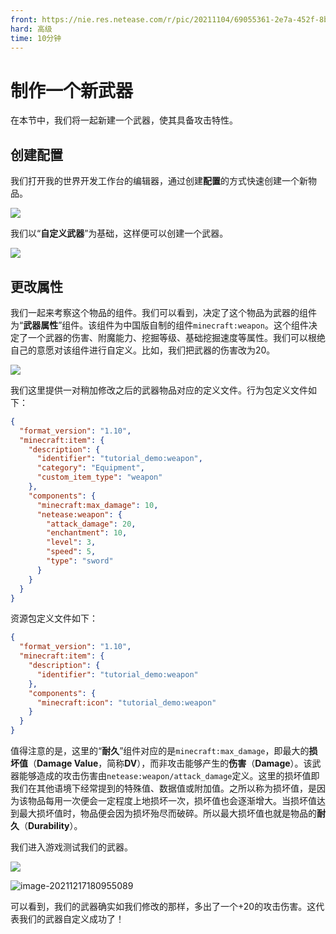 ```yaml
---
front: https://nie.res.netease.com/r/pic/20211104/69055361-2e7a-452f-8b1a-f23e1262a03a.jpg
hard: 高级
time: 10分钟
---
```


# 制作一个新武器

在本节中，我们将一起新建一个武器，使其具备攻击特性。

## 创建配置

我们打开我的世界开发工作台的编辑器，通过创建**配置**的方式快速创建一个新物品。

![](./images/9.3_weapon_create.png)

我们以“**自定义武器**”为基础，这样便可以创建一个武器。

![](./images/9.3_weapon_created.png)

## 更改属性

我们一起来考察这个物品的组件。我们可以看到，决定了这个物品为武器的组件为“**武器属性**”组件。该组件为中国版自制的组件`minecraft:weapon`。这个组件决定了一个武器的伤害、附魔能力、挖掘等级、基础挖掘速度等属性。我们可以根绝自己的意愿对该组件进行自定义。比如，我们把武器的伤害改为20。

![](./images/9.3_weapon_modded.png)

我们这里提供一对稍加修改之后的武器物品对应的定义文件。行为包定义文件如下：

```json
{
  "format_version": "1.10",
  "minecraft:item": {
    "description": {
      "identifier": "tutorial_demo:weapon",
      "category": "Equipment",
      "custom_item_type": "weapon"
    },
    "components": {
      "minecraft:max_damage": 10,
      "netease:weapon": {
        "attack_damage": 20,
        "enchantment": 10,
        "level": 3,
        "speed": 5,
        "type": "sword"
      }
    }
  }
}
```

资源包定义文件如下：

```json
{
  "format_version": "1.10",
  "minecraft:item": {
    "description": {
      "identifier": "tutorial_demo:weapon"
    },
    "components": {
      "minecraft:icon": "tutorial_demo:weapon"
    }
  }
}
```

值得注意的是，这里的“**耐久**”组件对应的是`minecraft:max_damage`，即最大的**损坏值**（**Damage Value**，简称**DV**），而非攻击能够产生的**伤害**（**Damage**）。该武器能够造成的攻击伤害由`netease:weapon/attack_damage`定义。这里的损坏值即我们在其他语境下经常提到的特殊值、数据值或附加值。之所以称为损坏值，是因为该物品每用一次便会一定程度上地损坏一次，损坏值也会逐渐增大。当损坏值达到最大损坏值时，物品便会因为损坏殆尽而破碎。所以最大损坏值也就是物品的**耐久**（**Durability**）。

我们进入游戏测试我们的武器。

![](./images/9.3_weapon_in-game.png)

![image-20211217180955089](./images/9.3_weapon_kill.png)

可以看到，我们的武器确实如我们修改的那样，多出了一个+20的攻击伤害。这代表我们的武器自定义成功了！
